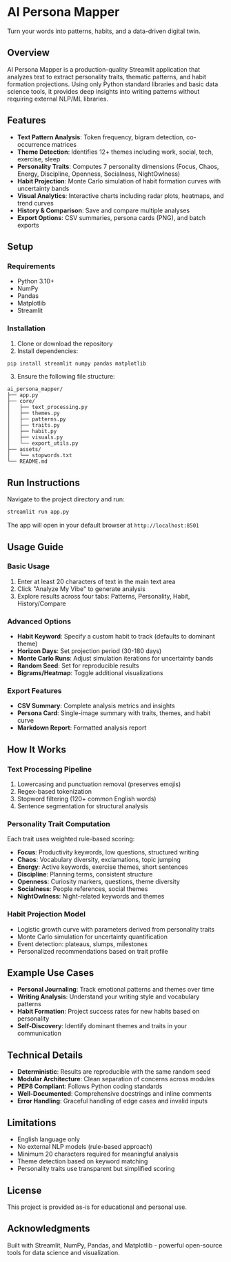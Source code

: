 # AI Persona Mapper

Turn your words into patterns, habits, and a data-driven digital twin.

## Overview

AI Persona Mapper is a production-quality Streamlit application that analyzes text to extract personality traits, thematic patterns, and habit formation projections. Using only Python standard libraries and basic data science tools, it provides deep insights into writing patterns without requiring external NLP/ML libraries.

## Features

- **Text Pattern Analysis**: Token frequency, bigram detection, co-occurrence matrices
- **Theme Detection**: Identifies 12+ themes including work, social, tech, exercise, sleep
- **Personality Traits**: Computes 7 personality dimensions (Focus, Chaos, Energy, Discipline, Openness, Socialness, NightOwlness)
- **Habit Projection**: Monte Carlo simulation of habit formation curves with uncertainty bands
- **Visual Analytics**: Interactive charts including radar plots, heatmaps, and trend curves
- **History & Comparison**: Save and compare multiple analyses
- **Export Options**: CSV summaries, persona cards (PNG), and batch exports

## Setup

### Requirements
- Python 3.10+
- NumPy
- Pandas
- Matplotlib
- Streamlit

### Installation

1. Clone or download the repository
2. Install dependencies:
```bash
pip install streamlit numpy pandas matplotlib
```

3. Ensure the following file structure:
```
ai_persona_mapper/
├── app.py
├── core/
│   ├── text_processing.py
│   ├── themes.py
│   ├── patterns.py
│   ├── traits.py
│   ├── habit.py
│   ├── visuals.py
│   └── export_utils.py
├── assets/
│   └── stopwords.txt
└── README.md
```

## Run Instructions

Navigate to the project directory and run:

```bash
streamlit run app.py
```

The app will open in your default browser at `http://localhost:8501`

## Usage Guide

### Basic Usage
1. Enter at least 20 characters of text in the main text area
2. Click "Analyze My Vibe" to generate analysis
3. Explore results across four tabs: Patterns, Personality, Habit, History/Compare

### Advanced Options
- **Habit Keyword**: Specify a custom habit to track (defaults to dominant theme)
- **Horizon Days**: Set projection period (30-180 days)
- **Monte Carlo Runs**: Adjust simulation iterations for uncertainty bands
- **Random Seed**: Set for reproducible results
- **Bigrams/Heatmap**: Toggle additional visualizations

### Export Features
- **CSV Summary**: Complete analysis metrics and insights
- **Persona Card**: Single-image summary with traits, themes, and habit curve
- **Markdown Report**: Formatted analysis report

## How It Works

### Text Processing Pipeline
1. Lowercasing and punctuation removal (preserves emojis)
2. Regex-based tokenization
3. Stopword filtering (120+ common English words)
4. Sentence segmentation for structural analysis

### Personality Trait Computation
Each trait uses weighted rule-based scoring:
- **Focus**: Productivity keywords, low questions, structured writing
- **Chaos**: Vocabulary diversity, exclamations, topic jumping
- **Energy**: Active keywords, exercise themes, short sentences
- **Discipline**: Planning terms, consistent structure
- **Openness**: Curiosity markers, questions, theme diversity
- **Socialness**: People references, social themes
- **NightOwlness**: Night-related keywords and themes

### Habit Projection Model
- Logistic growth curve with parameters derived from personality traits
- Monte Carlo simulation for uncertainty quantification
- Event detection: plateaus, slumps, milestones
- Personalized recommendations based on trait profile

## Example Use Cases

- **Personal Journaling**: Track emotional patterns and themes over time
- **Writing Analysis**: Understand your writing style and vocabulary patterns
- **Habit Formation**: Project success rates for new habits based on personality
- **Self-Discovery**: Identify dominant themes and traits in your communication

## Technical Details

- **Deterministic**: Results are reproducible with the same random seed
- **Modular Architecture**: Clean separation of concerns across modules
- **PEP8 Compliant**: Follows Python coding standards
- **Well-Documented**: Comprehensive docstrings and inline comments
- **Error Handling**: Graceful handling of edge cases and invalid inputs

## Limitations

- English language only
- No external NLP models (rule-based approach)
- Minimum 20 characters required for meaningful analysis
- Theme detection based on keyword matching
- Personality traits use transparent but simplified scoring

## License

This project is provided as-is for educational and personal use.

## Acknowledgments

Built with Streamlit, NumPy, Pandas, and Matplotlib - powerful open-source tools for data science and visualization.